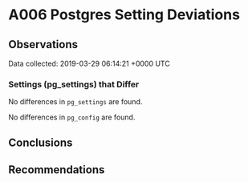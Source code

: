 # A006 Postgres Setting Deviations #

## Observations ##
Data collected: 2019-03-29 06:14:21 +0000 UTC  

### Settings (pg_settings) that Differ ###

No differences in `pg_settings` are found.


No differences in `pg_config` are found.



## Conclusions ##


## Recommendations ##

